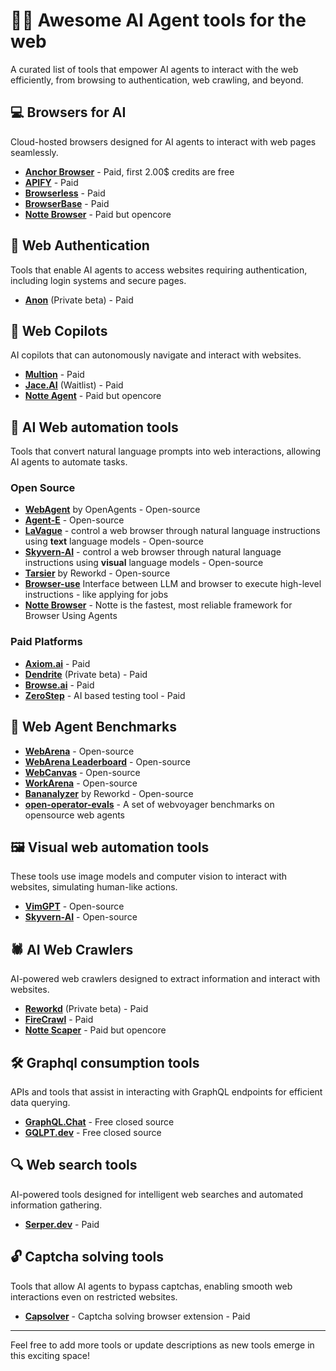 # 🤖🛜 Awesome AI Agent tools for the web

A curated list of tools that empower AI agents to interact with the web efficiently, from browsing to authentication, web crawling, and beyond.

## 💻 Browsers for AI

Cloud-hosted browsers designed for AI agents to interact with web pages seamlessly.

- **[Anchor Browser](https://anchorbrowser.io/)** - Paid, first 2.00$ credits are free
- **[APIFY](https://apify.com/)** - Paid
- **[Browserless](https://www.browserless.io/)** - Paid
- **[BrowserBase](https://www.browserbase.com/)** - Paid
- **[Notte Browser](https://www.github.com/nottelabs/notte)** - Paid but opencore

## 🪪 Web Authentication

Tools that enable AI agents to access websites requiring authentication, including login systems and secure pages.

- **[Anon](https://www.anon.com/)** (Private beta) - Paid

## 👤 Web Copilots

AI copilots that can autonomously navigate and interact with websites.

- **[Multion](https://www.multion.ai/)** - Paid
- **[Jace.AI](https://www.jace.ai/)** (Waitlist) - Paid
- **[Notte Agent](https://www.github.com/nottelabs/notte)** - Paid but opencore

## 📝 AI Web automation tools

Tools that convert natural language prompts into web interactions, allowing AI agents to automate tasks.

### Open Source

- **[WebAgent](https://github.com/xlang-ai/OpenAgents/tree/main/real_agents/web_agent)** by OpenAgents - Open-source
- **[Agent-E](https://github.com/EmergenceAI/Agent-E)** - Open-source
- **[LaVague](https://github.com/lavague-ai/LaVague)** - control a web browser through natural language instructions using **text** language models - Open-source
- **[Skyvern-AI](https://github.com/Skyvern-AI/skyvern)** - control a web browser through natural language instructions using **visual** language models - Open-source
- **[Tarsier](https://github.com/reworkd/tarsier)** by Reworkd - Open-source
- **[Browser-use](https://github.com/gregpr07/browser-use)** Interface between LLM and browser to execute high-level instructions - like applying for jobs
- **[Notte Browser](https://www.github.com/nottelabs/notte)** - Notte is the fastest, most reliable framework for Browser Using Agents

### Paid Platforms

- **[Axiom.ai](https://axiom.ai/)** - Paid
- **[Dendrite](https://dendrite.systems/)** (Private beta) - Paid
- **[Browse.ai](https://browse.ai/)** - Paid
- **[ZeroStep](https://zerostep.com/)** - AI based testing tool - Paid

## 🔬 Web Agent Benchmarks

- **[WebArena](https://github.com/web-arena-x/webarena)** - Open-source
- **[WebArena Leaderboard](https://docs.google.com/spreadsheets/d/1M801lEpBbKSNwP-vDBkC_pF7LdyGU1f_ufZb_NWNBZQ/edit?gid=0#gid=0)** - Open-source
- **[WebCanvas](https://github.com/iMeanAI/WebCanvas)** - Open-source
- **[WorkArena](https://github.com/ServiceNow/WorkArena)** - Open-source
- **[Bananalyzer](https://github.com/reworkd/bananalyzer)** by Reworkd - Open-source
- **[open-operator-evals](https://github.com/nottelabs/open-operator-evals)** - A set of webvoyager benchmarks on opensource web agents

## 🖼️ Visual web automation tools

These tools use image models and computer vision to interact with websites, simulating human-like actions.

- **[VimGPT](https://github.com/ishan0102/vimGPT/)** - Open-source
- **[Skyvern-AI](https://github.com/Skyvern-AI/skyvern)** - Open-source

## 🕷️ AI Web Crawlers

AI-powered web crawlers designed to extract information and interact with websites.

- **[Reworkd](https://www.reworkd.ai/)** (Private beta) - Paid
- **[FireCrawl](https://www.firecrawl.dev/)** - Paid
- **[Notte Scaper](https://www.github.com/nottelabs/notte)** - Paid but opencore

## 🛠️ Graphql consumption tools

APIs and tools that assist in interacting with GraphQL endpoints for efficient data querying.

- **[GraphQL.Chat](https://graphql.chat/)** - Free closed source
- **[GQLPT.dev](https://gqlpt.dev/)** - Free closed source

## 🔍 Web search tools

AI-powered tools designed for intelligent web searches and automated information gathering.

- **[Serper.dev](https://serper.dev/)** - Paid

## 🔓 Captcha solving tools

Tools that allow AI agents to bypass captchas, enabling smooth web interactions even on restricted websites.

- **[Capsolver](https://www.capsolver.com/)** - Captcha solving browser extension - Paid

---

Feel free to add more tools or update descriptions as new tools emerge in this exciting space!
